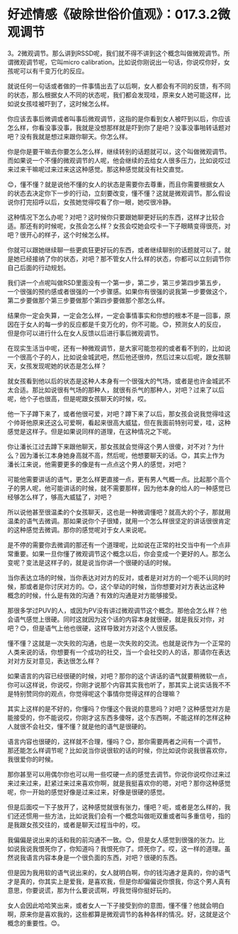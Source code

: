 # 好述情感《破除世俗价值观》：017.3.2微观调节

3。2微观调节。那么讲到RSSD呢，我们就不得不讲到这个概念叫做微观调节。所谓微观调节呢，它叫micro calibration。比如说你刚说出一句话，你说哎你好，女孩呢可以有千变万化的反应。

就说任何一句话或者做的一件事情出去了以后啊，女人都会有不同的反馈，有不同的状态，那么根据女人不同的状态呢，我们都会发现哇，原来女人她可能这样，比如说女孩哇被吓到了，这时候怎么样。

你应该去事后微调或者叫事后微观调节，这指的是你看到女人被吓到以后，你应该怎么样，你看没事没事，我就是没想那样就是吓到你了是吧？没事没事啪转话题对吧？没有我就是想过来跟你聊天。你怎么样。

你是你是要干嘛去你要怎么怎么样，继续转别的话题就可以，这个叫做微观调节。而如果说一个不懂的微观调节的人呢，他会继续的去给女人很多压力，比如说哎过来过来干嘛呢过来过来这这种感觉。那这种感觉就没有社交直觉。

😊，懂不懂？就是说他不懂的女人的状态是需要你去尊重，而且你需要根据女人的状态去决定你下一步的行动，立刻要改变，懂不懂？这就是微观调节。那么假设说你打完招呼以后，女孩她觉得哎看了你一眼，她哎很冷静。

这种情况下怎么办呢？对吧？这时候你只要跟她聊更好玩的东西，这样才比较合适。那还有的时候呢，女孩会怎么样？女孩会哎她会哎卡一下子眼睛变得很亮，对吧？很开心的样子，这个时候怎么样。

你就可以跟她继续聊一些更疯狂更好玩的东西，或者继续聊别的话题就可以了。就是她已经接纳了你的状态，对吧？那不管女人什么样的状态，你都可以立刻调节你自己后面的行动规划。

我们讲一个点呢叫做RSD里面没有一个第一步，第二步，第三步第四步第五步，一个很强的预约感或者很强的一个步骤感。如果你有很强的说我第一步要做这个，第二步要做那个第三步要做那个第四步要做那个那怎么样。

结果你一定会失算，一定会怎么样，一定会事情事实和你想的根本不是一回事，原因在于女人的每一步的反应都是千变万化的，你不可能。😊，预测女人的反应，但是你可以进行什么在女人反馈以后进行事后微观调节。

在现实生活当中呢，还有一种微观调节，是大家可能忽视的或者看不到的，比如说一个很高个子的人，比如说金城武吧，然后他还很帅，然后过来以后呢，跟女孩聊天，女孩发现呢她的状态是怎么样？

就女孩看到他以后的状态是这种人本身有一个很强大的气场，或者是也许金城武不太合适。那比如说很有气场的那种人，就很有杀气的那种人，对吧？过来了以后呢，他个子也很高，但是呢跟女孩聊天的时候，哎。

他一下子蹲下来了，或者他很可爱，对吧？蹲下来了以后，那女孩会说我觉得哇这个帅哥他原来还这么可爱啊，看起来很高大威猛，但在我面前特别可爱，哇，这种感觉是这样子。但是如果说同样的道理，在这种情况之下呢。

你让潘长江过去蹲下来跟他聊天，那女孩就会觉得这个男人很傻，对不对？为什么？因为潘长江本身她身高就不高，然后呢，他想要聊天的话。😊，其实上作为潘长江来说，他需要更多的像是有一点点这个男人的感觉，对吧？

可能他需要讲话的语气，更怎么样更直接一点，更有男人气概一点。比起那个高个子的男人呢，他可能讲话的时候，就不需要那样，因为他本身的给人的一种感觉已经够怎么样了，够高大威猛了，对吧？

所以说他甚至很温柔的个女孩聊天，这也是一种微调懂吧？就高大的个子，那就用温柔的语气去微调。那如果说你个子很矮，就用一个怎么样很坚定的讲话很很肯定的这种感觉去微调。那你的感觉呢对于女人来说呢。

是不停的需要你去微调的那还有一个道理呢，比如说在正常的社交当中有一个点非常重要。如果一旦你懂了微观调节这个概念以后，你会变成一个更好的人。那怎么变呢？变法是这样子的，就是说当你讲一个很硬的话的时候。

当你表达立场的时候，当你表达对对方的反对，或者是对对方的一个呃不认同的时候，那或者是你讨厌对方的。😊，这个举动的时候，当你想要对对方表达出这种概念的时候，什么是有效的沟通？有效的沟通是对方能够接受。

那很多学过PUV的人，或因为PV没有讲过微观调节这个概念。那他会怎么样？他会语气感觉上很硬。同时这就因为这个话的内容本身就很硬，就是我反对你，对吧？😊，但是语气上他也很硬，这样导致对方对这个人很反感。

懂不懂？这就是一次失败的沟通，也是一次失败的交流。也就是说作为一个正常的人类来说的话，你想要有一个成功的社交，当一个会社交的人的话，那请你在表达对对方反对意见，表达很怎么样？

如果语言的内容已经很硬的时候，对吧？那你的这个讲话的语气就要稍微软一点，你可以这样说，你说哎，你刚才说那个内容其实我也听了，那其实上说实话我不不是特别赞同你的观点，你觉得呢这个事情你觉得这样的合理嘛？

其实上这样的是不好的，你懂吗？你懂这个我说的意思吗？对吧？这种感觉对方是能接受的，你不能说哎，你刚才这东西多傻呀，这个东西啊，不能这样的怎样这种人就很不会社交，懂不懂？就是他的语气是很硬的。

语言内容也很硬的，这样就不合理，懂吗？😊，那你需要两者之间有一个调节，那还能怎么样调节呢？比如说当你说很软的话的时候，你比如说你说我很喜欢你，我很爱你的时候。

那你甚至可以用偶尔你也可以用一些哎硬一点的感觉去调节。你说你说哎你过来过来过来过来，赶紧过来过来喜欢你啊，就是我挺喜欢你的嗯，对吧？那你这种感觉呢，你一开始的感觉好像是过来过来，好像是很硬的感觉。

但是后面哎一下子放开了，这种感觉就很有张力，懂吧？呃，或者是怎么样的，我们还还惯用一些方法，比如说我们会有一个概念叫做呃双重或者叫多重信号，指的是我跟女孩交往的，或者是聊天过程当中的，哎。

我偏偏是说出来的话和我的前沟通不一致。😊，但是女人感觉到很强的张力。比如说我说我恨死你了，你知道吗？我恨死你了。烦死你了。哎，这一样的道理。虽然说我语言内容本身是一个很负面的东西，对吧？很硬的东西。

但是因为我用软的语气说出来的，女人就明白啊，你的钱沟通才是真的，你的语气才是真的，你其实上是爱我，是喜欢我，但是你却偏偏说你恨我，你这个男人真有意思，你要说谎，那为什么要说谎啊，哼我觉得你挺好玩的。

女人会因此哈哈笑出来，或者女人一下子接受到你的意图，懂不懂？他就会明白啊，原来你是喜欢我的，这些都算是微观调节的各种各样的情况。好，这就是这个概念的重要性。😊。

